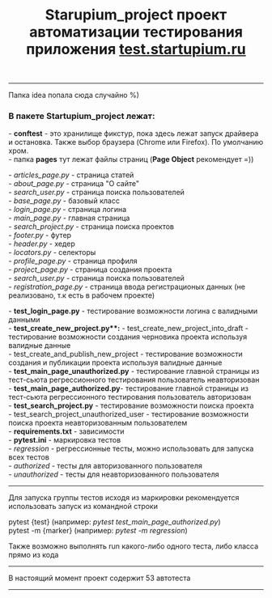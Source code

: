 <h1 align="center">Starupium_project проект автоматизации тестирования приложения <a href="https://test.startupium.ru">test.startupium.ru</a></h1><br>

---

Папка idea попала сюда случайно %)<br>
<h3>В пакете Startupium_project лежат:</h3>
- <b>conftest</b> - это хранилище фикстур, пока здесь лежат запуск драйвера и остановка. Также выбор браузера (Chrome или Firefox). По умолчанию хром.<br>
- папка <b>pages</b> тут лежат файлы страниц (<b>Page Object</b> рекомендует =))<br>
   <p>- <i>articles_page.py</i> - страница статей<br>
   - <i>about_page.py</i> - страница "О сайте"<br>
   - <i>search_user.py</i> - страница поиска пользователей<br>
   - <i>base_page.py</i> - базовый класс<br>
   - <i>login_page.py</i> - страница логина<br>
   - <i>main_page.py</i> - главная страница<br>
   - <i>search_project.py</i> - страница поиска проектов<br>
   - <i>footer.py</i> - футер<br>
   - <i>header.py</i> -  хедер<br>
   - <i>locators.py</i> - селекторы<br>
   - <i>profile_page.py</i> - страница профиля<br>
   - <i>project_page.py</i> - страница создания проекта<br>
   - <i>search_user.py</i> - страница поиска пользователей<br>
   - <i>registration_page.py</i> - страница ввода регистрационых данных (не реализовано, т.к есть в рабочем проекте)<br></p>
- <b>test_login_page.py</b> - тестирование возможности логина с валидными данными<br>
- <b>test_create_new_project.py**:</b>
       - test_create_new_project_into_draft - тестирование возможности создания черновика проекта используя валидные данные<br>
       - test_create_and_publish_new_project - тестирование возможности создания и публикации проекта используя валидные данные<br>
- <b>test_main_page_unauthorized.py</b> - тестирование главной страницы из тест-сьюта регрессионного тестирования пользователь неавторизован<br>
- <b>test_main_page_authorized.py</b>- тестирование главной страницы из тест-сьюта регрессионного тестирования пользователь авторизован<br>
- <b>test_search_project.py</b> - тестирование возможности поиска проекта<br>
       - test_search_project_unauthorized_user - тестирование возможности поиска проекта неавторизованным пользователем<br>
- <b>requirements.txt</b> - зависимости<br>
- <b>pytest.ini</b> - маркировка тестов<br>
       - <i>regression</i> - регрессионные тесты, можно использовать для запуска всех тестов<br>
       - <i>authorized</i> - тесты для авторизованного пользователя<br>
       - <i>unauthorized</i> - тесты для неавторизованного пользователя<br>
  
---

Для запуска группы тестов исходя из маркировки рекомендуется использовать запуск из командной строки<br>

pytest {test} (например: <i>pytest test_main_page_authorized.py</i>)<br>
pytest -m {marker} (например: <i>pytest -m regression</i>)<br>

Также возможно выполнять run какого-либо одного теста, либо класса прямо из кода<br> 

---

В настоящий момент проект содержит 53 автотеста<br>

---


     

     
   
